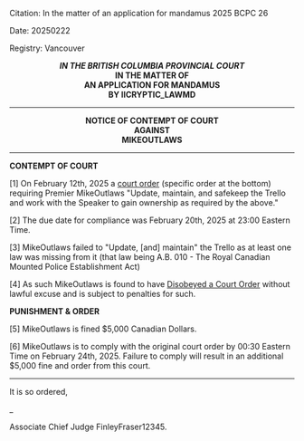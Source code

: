 Citation:       In the matter of an application for mandamus
                	2025 BCPC 26
	
Date:		20250222
	
Registry:	Vancouver

<p align="center"><b><i> IN THE BRITISH COLUMBIA PROVINCIAL COURT </i>
<br>			<b>	IN THE MATTER OF
<br>		AN APPLICATION FOR MANDAMUS
<br>                            BY IICRYPTIC_LAWMD
<br>				</b>

---

<p align="center">		
				NOTICE OF CONTEMPT OF COURT
<br>				AGAINST 
<br>				MIKEOUTLAWS

</b>
	
---

**CONTEMPT OF COURT**

[1] On February 12th, 2025 a [court order](https://github.com/FinleyFraser/British-Columbia-Provincial-Court/blob/main/Judgements/In%20re%20iiCryptic_LawMD%202025%20BCPC%2026.md) (specific order at the bottom) requiring Premier MikeOutlaws "Update, maintain, and safekeep the Trello and work with the Speaker to gain ownership as required by the above." 

[2] The due date for compliance was February 20th, 2025 at 23:00 Eastern Time.

[3] MikeOutlaws failed to "Update, [and] maintain" the Trello as at least one law was missing from it (that law being A.B. 010 - The Royal Canadian Mounted Police Establishment Act)

[4] As such MikeOutlaws is found to have [Disobeyed a Court Order](https://trello.com/c/odIpMyu3/26-disobeying-order-of-court) without lawful excuse and is subject to penalties for such.

**PUNISHMENT & ORDER**

[5] MikeOutlaws is fined $5,000 Canadian Dollars.

[6] MikeOutlaws is to comply with the original court order by 00:30 Eastern Time on February 24th, 2025. Failure to comply will result in an additional $5,000 fine and order from this court.

---
It is so ordered,

_
	
Associate Chief Judge FinleyFraser12345.
